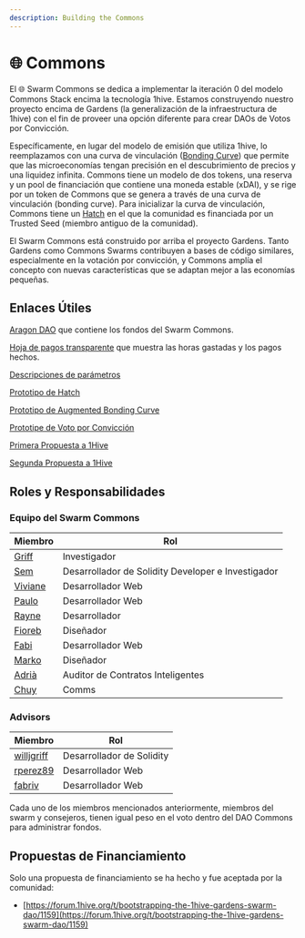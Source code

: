```yaml
---
description: Building the Commons
---
```


# 🌐 Commons

El 🌐 Swarm Commons se dedica a implementar la iteración 0 del modelo Commons Stack encima la tecnología 1hive. Estamos construyendo nuestro proyecto encima de Gardens (la generalización de la infraestructura de 1hive) con el fin de proveer una opción diferente para crear DAOs de Votos por Convicción.

Específicamente, en lugar del modelo de emisión que utiliza 1hive, lo reemplazamos con una curva de vinculación ([Bonding Curve](https://commonsstack.org/abc)) que permite que las microeconomías tengan precisión en el descubrimiento de precios y una liquidez infinita. Commons tiene un modelo de dos tokens, una reserva y un pool de financiación que contiene una moneda estable (xDAI), y se rige por un token de Commons que se genera a través de una curva de vinculación (bonding curve). Para inicializar la curva de vinculación, Commons tiene un  [Hatch](https://forum.tecommons.org/t/tec-test-hatch-implementation-specification/226) en el que la comunidad es financiada por un Trusted Seed (miembro antiguo de la comunidad).

El Swarm Commons está construido por arriba el proyecto Gardens. Tanto Gardens como Commons Swarms contribuyen a bases de código similares, especialmente en la votación por convicción, y Commons amplía el concepto con nuevas características que se adaptan mejor a las economías pequeñas.

## Enlaces Útiles

[Aragon DAO](https://aragon.1hive.org/#/commonsswarm/) que contiene los fondos del Swarm Commons.

[Hoja de pagos transparente](https://docs.google.com/spreadsheets/d/1oRDecU-weSTOLv061N5O7VAJcDfU5XGqmu21ntTXOos/edit#gid=1361585578) que muestra las horas gastadas y los pagos hechos.

[Descripciones de parámetros](https://forum.tecommons.org/c/Token-talk-anything-about-the-TEC-token-such-as-issuance-and-hatches/9)

[Prototipo de Hatch](https://hatch.tecommons.org)

[Prototipo de Augmented Bonding Curve](https://convert.tecommons.org)

[Prototipe de Voto por Convicción ](https://gov.tecommons.org/#/)

[Primera Propuesta a 1Hive](https://forum.1hive.org/t/bootstrapping-the-1hive-gardens-swarm-dao/1159)

[Segunda Propuesta a 1Hive](https://forum.1hive.org/t/continued-progress-on-the-gardens-swarm/1782)

## Roles y Responsabilidades

### Equipo del Swarm Commons

| Miembro                                        | Rol                                                |
| ---------------------------------------------- | -------------------------------------------------- |
| [Griff](https://github.com/griffgreen)         | Investigador                                       |
| [Sem](https://github.com/sembrestels)          | Desarrollador de Solidity Developer e Investigador |
| [Viviane](https://github.com/vivianedias)      | Desarrollador Web                                  |
| [Paulo](https://github.com/pjcolombo)          | Desarrollador Web                                  |
| [Rayne](https://github.com/anthonyoliai)       | Desarrollador                                      |
| [Fioreb](https://forum.1hive.org/u/fioreb)     | Diseñador                                          |
| [Fabi](https://github.com/famole/)             | Desarrollador Web                                  |
| [Marko](https://github.com/markoprljic)        | Diseñador                                          |
| [Adrià](https://adria0.github.io/cv/)          | Auditor de Contratos Inteligentes                  |
| [Chuy](https://forum.1hive.org/u/chuygarcia92) | Comms                                              |

### Advisors

| Miembro                                       | Rol                       |
| --------------------------------------------- | ------------------------- |
| [willjgriff](https://github.com/willjgriff)   | Desarrollador de Solidity |
| [rperez89](https://github.com/rperez89)       | Desarrollador Web         |
| [fabriv](https://github.com/fabriziovigevani) | Desarrollador Web         |

Cada uno de los miembros mencionados anteriormente, miembros del swarm y consejeros, tienen igual peso en el voto dentro del DAO Commons para administrar fondos.

## Propuestas de Financiamiento

Solo una propuesta de financiamiento se ha hecho y fue aceptada por la comunidad:

* [https://forum.1hive.org/t/bootstrapping-the-1hive-gardens-swarm-dao/1159](https://forum.1hive.org/t/bootstrapping-the-1hive-gardens-swarm-dao/1159)

